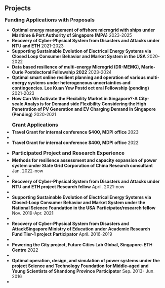 <h1 id="projects"></h1>

<h2 style="margin: 30px 0px -15px;">Projects<temp style="font-size:15px;"></temp></h2>

<h3 style="margin: 30px 0px 5px;">Funding Applications with Proposals</h3>
<ul>
<li><strong>Optimal energy management of offshore microgrid with ships under Maritime & Port Authority of Singapore (MPA)</strong> 2023-2025</li>
<li><strong>Recovery of Cyber-Physical System from Disasters and Attacks under NTU and ETH</strong> 2021-2023</li>
<li><strong>Supporting Sustainable Evolution of Electrical Energy Systems via Closed Loop Consumer Behavior and Market System in the USA</strong> 2020-2022</li>
<li><strong>Data based resilience of multi-energy Microgrid (DR-MEMG), Marie-Curie Postdoctoral Fellowship 2022</strong> 2023-2024</li>
<li><strong>Optimal smart online resilient planning and operation of various multi-energy systems under heterogeneous uncertainties and contingencies. Lee Kuan Yew Postd oct oral Fellowship (pending)</strong> 2021-2023</li>
<li><strong>How Can We Activate the Flexibility Market in Singapore?-A City-scale Analys is for Demand side Flexibility Considering the High Penetration of PV Generation and EV Charging Demand in Singapore (Pending)</strong> 2020-2021</li>


<h3 style="margin: 15px 0px 5px;">Grant Applications</h3>

<li><strong>Travel Grant for internal conference</strong>  <strong>$400, MDPI office</strong>  2023<li>
<li><strong>Travel Grant for internal conference</strong>  <strong>$400, MDPI office</strong>  2022<li>


<h3 style="margin: 15px 0px 5px;">Participated Project and Research Experience</h3>

<li><strong>Methods for resilience assessment and capacity expansion of power system under State Grid Corporation of China</strong>  <strong>Research consultant</strong>  Jan. 2022-now<li>
<li><strong>Recovery of Cyber-Physical System from Disasters and Attacks under NTU and ETH project</strong>  <strong>Research fellow</strong>  April. 2021-now<li>
<li><strong>Supporting Sustainable Evolution of Electrical Energy Systems via Closed-Loop Consumer Behavior and Market System under the National Science Foundation in the USA</strong>  <strong>Participator/research fellow</strong>  Nov. 2019-Apr. 2021<li>
<li><strong>Recovery of Cyber-Physical System from Disasters and AttackSingapore Ministry of Education under Academic Research Fund Tier-1 project</strong>  <strong>Participator</strong>  April. 2016-2019<li>
<li><strong>Powering the City project, Future Cities Lab Global, Singapore-ETH Centre</strong>  2022<li>
<li><strong>Optimal operation, design, and simulation of power systems under the project Science and Technology Foundation for Middle-aged and Young Scientists of Shandong Province</strong>  <strong>Participator</strong>  Sep. 2013- Jun. 2016<li>
</ul>




















<!-- <div class="publications">
<ol class="bibliography">

{% for link in site.data.projects.main %}

<li>
<div class="pub-row">
  <div class="col-sm-3 abbr" style="position: relative;padding-right: 15px;padding-left: 15px;">
    <img src="{{ link.image }}" class="teaser img-fluid z-depth-1" style="width=100;height=40%">
            <abbr class="badge">{{ link.project_short }}</abbr>
  </div>
  <div class="col-sm-9" style="position: relative;padding-right: 15px;padding-left: 20px;">
      <div class="title"><a href="{{ link.web }}">{{ link.title }}</a></div>
      <div class="author">{{ link.authors }}</div>
      <div class="author">{{ link.abstract }}</div>
      <div class="periodical"><em>{{ link.project }}</em>
      </div>
    <div class="links">
      {% if link.pdf %} 
      <a href="{{ link.pdf }}" class="btn btn-sm z-depth-0" role="button" target="_blank" style="font-size:12px;">PDF</a>
      {% endif %}
      {% if link.code %} 
      <a href="{{ link.code }}" class="btn btn-sm z-depth-0" role="button" target="_blank" style="font-size:12px;">Code</a>
      {% endif %}
      {% if link.page %} 
      <a href="{{ link.page }}" class="btn btn-sm z-depth-0" role="button" target="_blank" style="font-size:12px;">Project Page</a>
      {% endif %}
      {% if link.bibtex %} 
      <a href="{{ link.bibtex }}" class="btn btn-sm z-depth-0" role="button" target="_blank" style="font-size:12px;">BibTex</a>
      {% endif %}
      {% if link.web %} 
      <a href="{{ link.web }}" class="btn btn-sm z-depth-0" role="button" target="_blank" style="font-size:12px;">Website</a>
      {% endif %}
      {% if link.notes %}
      <strong> <i style="color:#e74d3c">{{ link.notes }}</i></strong>
      {% endif %}
      {% if link.others %} 
      {{ link.others }}
      {% endif %}
    </div>
  </div>
</div>
</li>

<br>

{% endfor %}

 -->
